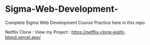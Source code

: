 # Sigma-Web-Development-
Complete Sigma Web Development Course Practice here in this repo

Netflix Clone : View my Project : https://netflix-clone-eight-blond.vercel.app/
